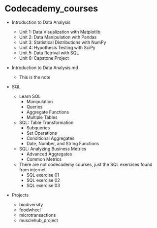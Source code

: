 # Codecademy_courses

* Introduction to Data Analysis
  * Unit 1: Data Visualization with Matplotlib
  * Unit 2: Data Manipulation with Pandas
  * Unit 3: Statistical Distributions with NumPy
  * Unit 4: Hypothesis Testing with SciPy
  * Unit 5: Data Retrival with SQL
  * Unit 6: Capstone Project

* Introduction to Data Analysis.md
  * This is the note

* SQL
  * Learn SQL
    * Manipulation
    * Queries
    * Aggregate Functions
    * Multiple Tables
  * SQL: Table Transformation
    * Subqueries
    * Set Operations
    * Conditional Aggregates
    * Date, Number, and String Functions
  * SQL: Analyzing Business Metrics
    * Advanced Aggregates
    * Common Metrics
  * There are not codecademy courses, just the SQL exercises found from internet.
    * SQL exercise 01
    * SQL exercise 02
    * SQL exercise 03

* Projects
  * biodiversity
  * foodwheel
  * microtransactions
  * musclehub_project
